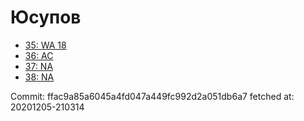 # Юсупов
- [35: WA 18](35.md)
- [36: AC](36.md)
- [37: NA](37.md)
- [38: NA](38.md)

Commit: ffac9a85a6045a4fd047a449fc992d2a051db6a7
 fetched at: 20201205-210314
